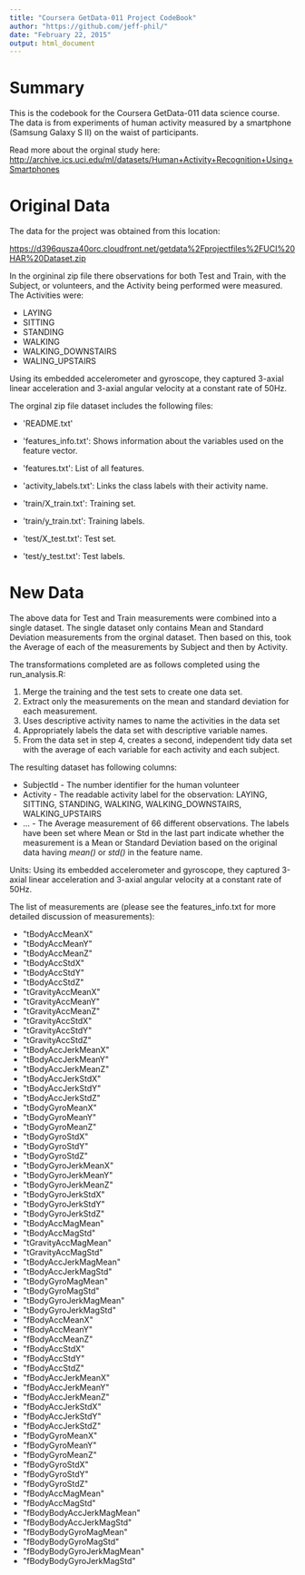 ```yaml
---
title: "Coursera GetData-011 Project CodeBook"
author: "https://github.com/jeff-phil/"
date: "February 22, 2015"
output: html_document
---
```

# Summary
This is the codebook for the Coursera GetData-011 data science course.  The data
is from experiments of human activity measured by a smartphone (Samsung Galaxy S II)
on the waist of participants.

Read more about the orginal study here:
http://archive.ics.uci.edu/ml/datasets/Human+Activity+Recognition+Using+Smartphones 

# Original Data
The data for the project was obtained from this location: 

https://d396qusza40orc.cloudfront.net/getdata%2Fprojectfiles%2FUCI%20HAR%20Dataset.zip 

In the orgininal zip file there observations for both Test and Train, with the
Subject, or volunteers, and the Activity being performed were measured.  The
Activities were:

- LAYING
- SITTING
- STANDING
- WALKING
- WALKING_DOWNSTAIRS
- WALING_UPSTAIRS

Using its embedded accelerometer and gyroscope, they captured 3-axial linear
acceleration and 3-axial angular velocity at a constant rate of 50Hz.

The orginal zip file dataset includes the following files:

- 'README.txt'

- 'features_info.txt': Shows information about the variables used on the feature vector.

- 'features.txt': List of all features.

- 'activity_labels.txt': Links the class labels with their activity name.

- 'train/X_train.txt': Training set.

- 'train/y_train.txt': Training labels.

- 'test/X_test.txt': Test set.

- 'test/y_test.txt': Test labels.

# New Data
The above data for Test and Train measurements were combined into a single dataset.
The single dataset only contains Mean and Standard Deviation measurements from the
orginal dataset.  Then based on this, took the Average of each of the measurements
by Subject and then by Activity.

The transformations completed are as follows completed using the run_analysis.R:

1. Merge the training and the test sets to create one data set.
2. Extract only the measurements on the mean and standard deviation for each
   measurement. 
3. Uses descriptive activity names to name the activities in the data set
4. Appropriately labels the data set with descriptive variable names. 
5. From the data set in step 4, creates a second, independent tidy data set with
   the average of each variable for each activity and each subject.

The resulting dataset has following columns:

- SubjectId - The number identifier for the human volunteer
- Activity - The readable activity label for the observation: LAYING, SITTING,
STANDING, WALKING, WALKING\_DOWNSTAIRS, WALKING\_UPSTAIRS
- ... - The Average measurement of 66 different observations.  The labels have
been set where Mean or Std in the last part indicate whether the measurement is
a Mean or Standard Deviation based on the original data having _mean()_ or _std()_
in the feature name.  

Units: Using its embedded accelerometer and gyroscope, they captured 3-axial linear
acceleration and 3-axial angular velocity at a constant rate of 50Hz.

The list of measurements are (please see the features_info.txt for more detailed
discussion of measurements):

- "tBodyAccMeanX"
- "tBodyAccMeanY"
- "tBodyAccMeanZ"
- "tBodyAccStdX"
- "tBodyAccStdY"
- "tBodyAccStdZ"
- "tGravityAccMeanX"
- "tGravityAccMeanY"
- "tGravityAccMeanZ"
- "tGravityAccStdX"
- "tGravityAccStdY"
- "tGravityAccStdZ"
- "tBodyAccJerkMeanX"
- "tBodyAccJerkMeanY"
- "tBodyAccJerkMeanZ"
- "tBodyAccJerkStdX"
- "tBodyAccJerkStdY"
- "tBodyAccJerkStdZ"
- "tBodyGyroMeanX"
- "tBodyGyroMeanY"
- "tBodyGyroMeanZ"
- "tBodyGyroStdX"
- "tBodyGyroStdY"
- "tBodyGyroStdZ"
- "tBodyGyroJerkMeanX"
- "tBodyGyroJerkMeanY"
- "tBodyGyroJerkMeanZ"
- "tBodyGyroJerkStdX"
- "tBodyGyroJerkStdY"
- "tBodyGyroJerkStdZ"
- "tBodyAccMagMean"
- "tBodyAccMagStd"
- "tGravityAccMagMean"
- "tGravityAccMagStd"
- "tBodyAccJerkMagMean"
- "tBodyAccJerkMagStd"
- "tBodyGyroMagMean"
- "tBodyGyroMagStd"
- "tBodyGyroJerkMagMean"
- "tBodyGyroJerkMagStd"
- "fBodyAccMeanX"
- "fBodyAccMeanY"
- "fBodyAccMeanZ"
- "fBodyAccStdX"
- "fBodyAccStdY"
- "fBodyAccStdZ"
- "fBodyAccJerkMeanX"
- "fBodyAccJerkMeanY"
- "fBodyAccJerkMeanZ"
- "fBodyAccJerkStdX"
- "fBodyAccJerkStdY"
- "fBodyAccJerkStdZ"
- "fBodyGyroMeanX"
- "fBodyGyroMeanY"
- "fBodyGyroMeanZ"
- "fBodyGyroStdX"
- "fBodyGyroStdY"
- "fBodyGyroStdZ"
- "fBodyAccMagMean"
- "fBodyAccMagStd"
- "fBodyBodyAccJerkMagMean"
- "fBodyBodyAccJerkMagStd"
- "fBodyBodyGyroMagMean"
- "fBodyBodyGyroMagStd"
- "fBodyBodyGyroJerkMagMean"
- "fBodyBodyGyroJerkMagStd"


